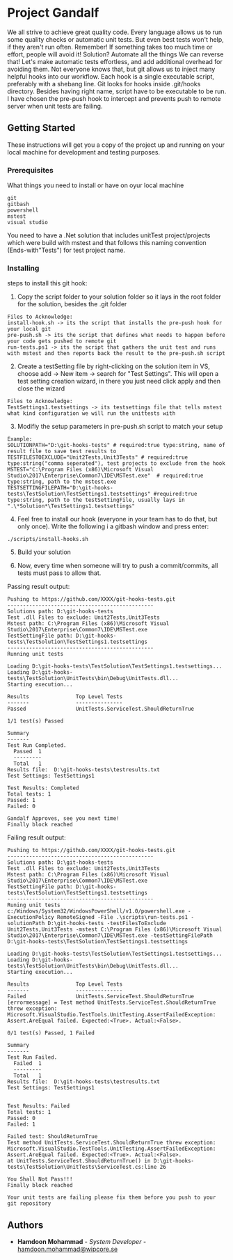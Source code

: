 # Project Gandalf

We all strive to achieve great quality code. Every language allows us to run some quality checks or automatic unit tests. But even best tests won't help, if they aren't run often.
Remember! If something takes too much time or effort, people will avoid it!
Solution?
Automate all the things
We can reverse that! Let's make automatic tests effortless, and add additional overhead for avoiding them.
Not everyone knows that, but git allows us to inject many helpful hooks into our workflow.
Each hook is a single executable script, preferably with a shebang line. Git looks for hooks inside .git/hooks directory. Besides having right name, script have to be executable to be run.
I have chosen the pre-push hook to intercept and prevents push to remote server when unit tests are failing.

## Getting Started

These instructions will get you a copy of the project up and running on your local machine for development and testing purposes.


### Prerequisites

What things you need to install or have on oyur local machine 

```
git
gitbash
powershell
mstest
visual studio
```
You need to have a .Net solution that includes unitTest project/projects which were build with mstest and that follows this naming convention (Ends-with"Tests") for test project name.
### Installing

steps to install this git hook:

1. Copy the script folder to your solution folder so it lays in the root folder for the solution, besides the .git folder
```
Files to Acknowledge:
install-hook.sh -> its the script that installs the pre-push hook for your local git
pre-push.sh -> its the script that defines what needs to happen before your code gets pushed to remote git
run-tests.ps1 -> its the script that gathers the unit test and runs with mstest and then reports back the result to the pre-push.sh script 
```

2. Create a testSetting file by right-clicking on the solution item in VS, choose add -> New item -> search for  "Test Settings".
This will open a test setting creation wizard, in there you just need click apply and then close the wizard
```
Files to Acknowledge:
TestSettings1.testsettings -> its testsettings file that tells mstest what kind configuration we will run the unittests with
```

3. Modifiy the setup parameters in pre-push.sh script to match your setup
```
Example:
SOLUTIONPATH="D:\git-hooks-tests" # required:true type:string, name of result file to save test results to
TESTFILESTOEXCLUDE="Unit2Tests,Unit3Tests" # required:true type:string("comma seperated"), test projects to exclude from the hook
MSTEST="C:\Program Files (x86)\Microsoft Visual Studio\2017\Enterprise\Common7\IDE\MSTest.exe"  # required:true type:string, path to the mstest.exe
TESTSETTINGFILEPATH="D:\git-hooks-tests\TestSolution\TestSettings1.testsettings" #required:true type:string, path to the testSettingFile, usually lays in ".\*Solution*\TestSettings1.testsettings"  
```

4. Feel free to install our hook (everyone in your team has to do that, but only once). Write the following i a gitbash window and press enter:
```
./scripts/install-hooks.sh  
```

5. Build your solution

6. Now, every time when someone will try to push a commit/commits, all tests must pass to allow that.

Passing result output:
```
Pushing to https://github.com/XXXX/git-hooks-tests.git
-----------------------------------------------
Solutions path: D:\git-hooks-tests
Test .dll Files to exclude: Unit2Tests,Unit3Tests
Mstest path: C:\Program Files (x86)\Microsoft Visual Studio\2017\Enterprise\Common7\IDE\MSTest.exe
TestSettingFile path: D:\git-hooks-tests\TestSolution\TestSettings1.testsettings
-----------------------------------------------
Running unit tests

Loading D:\git-hooks-tests\TestSolution\TestSettings1.testsettings...
Loading D:\git-hooks-tests\TestSolution\UnitTests\bin\Debug\UnitTests.dll...
Starting execution...

Results               Top Level Tests
-------               ---------------
Passed                UnitTests.ServiceTest.ShouldReturnTrue

1/1 test(s) Passed

Summary
-------
Test Run Completed.
  Passed  1
  ---------
  Total   1
Results file:  D:\git-hooks-tests\testresults.txt
Test Settings: TestSettings1

Test Results: Completed
Total tests: 1
Passed: 1
Failed: 0

Gandalf Approves, see you next time!
Finally block reached  
```

Failing result output:
```
Pushing to https://github.com/XXXX/git-hooks-tests.git
-----------------------------------------------
Solutions path: D:\git-hooks-tests
Test .dll Files to exclude: Unit2Tests,Unit3Tests
Mstest path: C:\Program Files (x86)\Microsoft Visual Studio\2017\Enterprise\Common7\IDE\MSTest.exe
TestSettingFile path: D:\git-hooks-tests\TestSolution\TestSettings1.testsettings
-----------------------------------------------
Runing unit tests
c:/Windows/System32/WindowsPowerShell/v1.0/powershell.exe -ExecutionPolicy RemoteSigned -File .\scripts\run-tests.ps1 -solutionPath D:\git-hooks-tests -testFilesToExclude Unit2Tests,Unit3Tests -mstest C:\Program Files (x86)\Microsoft Visual Studio\2017\Enterprise\Common7\IDE\MSTest.exe -testSettingFilePath D:\git-hooks-tests\TestSolution\TestSettings1.testsettings

Loading D:\git-hooks-tests\TestSolution\TestSettings1.testsettings...
Loading D:\git-hooks-tests\TestSolution\UnitTests\bin\Debug\UnitTests.dll...
Starting execution...

Results               Top Level Tests
-------               ---------------
Failed                UnitTests.ServiceTest.ShouldReturnTrue
[errormessage] = Test method UnitTests.ServiceTest.ShouldReturnTrue threw exception: 
Microsoft.VisualStudio.TestTools.UnitTesting.AssertFailedException: Assert.AreEqual failed. Expected:<True>. Actual:<False>. 

0/1 test(s) Passed, 1 Failed

Summary
-------
Test Run Failed.
  Failed  1
  ---------
  Total   1
Results file:  D:\git-hooks-tests\testresults.txt
Test Settings: TestSettings1


Test Results: Failed
Total tests: 1
Passed: 0
Failed: 1

Failed test: ShouldReturnTrue
Test method UnitTests.ServiceTest.ShouldReturnTrue threw exception: 
Microsoft.VisualStudio.TestTools.UnitTesting.AssertFailedException: Assert.AreEqual failed. Expected:<True>. Actual:<False>. 
at UnitTests.ServiceTest.ShouldReturnTrue() in D:\git-hooks-tests\TestSolution\UnitTests\ServiceTest.cs:line 26

You Shall Not Pass!!!
Finally block reached

Your unit tests are failing please fix them before you push to your git repository
```

## Authors

* **Hamdoon Mohammad** - *System Developer* - hamdoon.mohammad@wipcore.se
